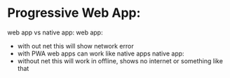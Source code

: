 # Progressive Web App:

web app vs native app:
web app:
- with out net this will show network error
- with PWA web apps can work like native apps
native app:
- without net this will work in offline, shows no internet or something like that
